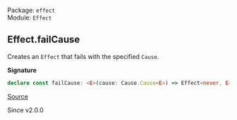 Package: `effect`<br />
Module: `Effect`<br />

## Effect.failCause

Creates an `Effect` that fails with the specified `Cause`.

**Signature**

```ts
declare const failCause: <E>(cause: Cause.Cause<E>) => Effect<never, E>
```

[Source](https://github.com/Effect-TS/effect/tree/main/packages/effect/src/Effect.ts#L2591)

Since v2.0.0